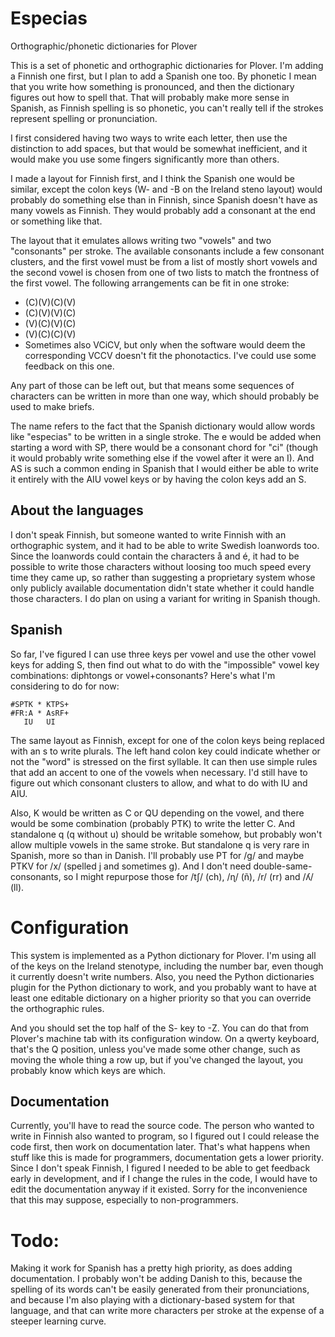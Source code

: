 # Especias
Orthographic/phonetic dictionaries for Plover

This is a set of phonetic and orthographic dictionaries for Plover. I'm adding a Finnish one first, but I plan to add a Spanish one too. By phonetic I mean that you write how something is pronounced, and then the dictionary figures out how to spell that. That will probably make more sense in Spanish, as Finnish spelling is so phonetic, you can't really tell if the strokes represent spelling or pronunciation.

I first considered having two ways to write each letter, then use the distinction to add spaces, but that would be somewhat inefficient, and it would make you use some fingers significantly more than others.

I made a layout for Finnish first, and I think the Spanish one would be similar, except the colon keys (W- and -B on the Ireland steno layout) would probably do something else than in Finnish, since Spanish doesn't have as many vowels as Finnish. They would probably add a consonant at the end or something like that.

The layout that it emulates allows writing two "vowels" and two "consonants" per stroke. The available consonants include a few consonant clusters, and the first vowel must be from a list of mostly short vowels and the second vowel is chosen from one of two lists to match the frontness of the first vowel. The following arrangements can be fit in one stroke:

* (C)(V)(C)(V)
* (C)(V)(V)(C)
* (V)(C)(V)(C)
* (V)(C)(C)(V)
* Sometimes also VCiCV, but only when the software would deem the corresponding VCCV doesn't fit the phonotactics. I've could use some feedback on this one.

Any part of those can be left out, but that means some sequences of characters can be written in more than one way, which should probably be used to make briefs.

The name refers to the fact that the Spanish dictionary would allow words like "especias" to be written in a single stroke. The e would be added when starting a word with SP, there would be a consonant chord for "ci" (though it would probably write something else if the vowel after it were an I). And AS is such a common ending in Spanish that I would either be able to write it entirely with the AIU vowel keys or by having the colon keys add an S.

## About the languages
I don't speak Finnish, but someone wanted to write Finnish with an orthographic system, and it had to be able to write Swedish loanwords too. Since the loanwords could contain the characters å and é, it had to be possible to write those characters without loosing too much speed every time they came up, so rather than suggesting a proprietary system whose only publicly available documentation didn't state whether it could handle those characters. I do plan on using a variant for writing in Spanish though.

## Spanish
So far, I've figured I can use three keys per vowel and use the other vowel keys for adding S, then find out what to do with the "impossible" vowel key combinations: diphtongs or vowel+consonants? Here's what I'm considering to do for now:

    #SPTK * KTPS+
    #FR:A * AsRF+
       IU   UI
The same layout as Finnish, except for one of the colon keys being replaced with an s to write plurals. The left hand colon key could indicate whether or not the "word" is stressed on the first syllable. It can then use simple rules that add an accent to one of the vowels when necessary. I'd still have to figure out which consonant clusters to allow, and what to do with IU and AIU.

Also, K would be written as C or QU depending on the vowel, and there would be some combination (probably PTK) to write the letter C. And standalone q (q without u) should be writable somehow, but probably won't allow multiple vowels in the same stroke. But standalone q is very rare in Spanish, more so than in Danish. I'll probably use PT for /g/ and maybe PTKV for /x/ (spelled j and sometimes g). And I don't need double-same-consonants, so I might repurpose those for /tʃ/ (ch), /ɳ/ (ñ), /r/ (rr) and /ʎ/ (ll).

# Configuration
This system is implemented as a Python dictionary for Plover. I'm using all of the keys on the Ireland stenotype, including the number bar, even though it currently doesn't write numbers. Also, you need the Python dictionaries plugin for the Python dictionary to work, and you probably want to have at least one editable dictionary on a higher priority so that you can override the orthographic rules.

And you should set the top half of the S- key to -Z. You can do that from Plover's machine tab with its configuration window. On a qwerty keyboard, that's the Q position, unless you've made some other change, such as moving the whole thing a row up, but if you've changed the layout, you probably know which keys are which.

## Documentation
Currently, you'll have to read the source code. The person who wanted to write in Finnish also wanted to program, so I figured out I could release the code first, then work on documentation later. That's what happens when stuff like this is made for programmers, documentation gets a lower priority. Since I don't speak Finnish, I figured I needed to be able to get feedback early in development, and if I change the rules in the code, I would have to edit the documentation anyway if it existed. Sorry for the inconvenience that this may suppose, especially to non-programmers.

# Todo:
Making it work for Spanish has a pretty high priority, as does adding documentation. I probably won't be adding Danish to this, because the spelling of its words can't be easily generated from their pronunciations, and because I'm also playing with a dictionary-based system for that language, and that can write more characters per stroke at the expense of a steeper learning curve.
